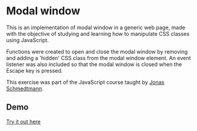# Modal window

This is an implementation of modal window in a generic web page, made with the objective of studying and learning how to manipulate CSS classes using JavaScript.

Functions were created to open and close the modal window by removing and adding a 'hidden' CSS class from the modal window element. An event listener was also included so that the modal window is closed when the Escape key is pressed.

This exercise was part of the JavaScript course taught by [Jonas Schmedtmann](https://github.com/jonasschmedtmann).

## Demo

[Try it out here](https://msgaspar.github.io/modal-window)
